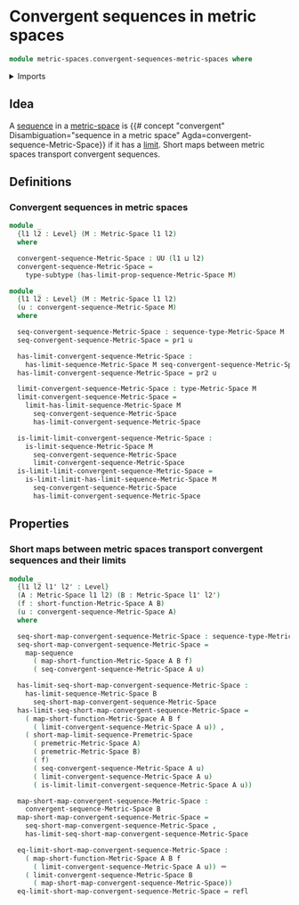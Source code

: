 # Convergent sequences in metric spaces

```agda
module metric-spaces.convergent-sequences-metric-spaces where
```

<details><summary>Imports</summary>

```agda
open import foundation.dependent-pair-types
open import foundation.identity-types
open import foundation.sequences
open import foundation.subtypes
open import foundation.universe-levels

open import metric-spaces.limits-sequences-metric-spaces
open import metric-spaces.limits-sequences-premetric-spaces
open import metric-spaces.limits-sequences-pseudometric-spaces
open import metric-spaces.metric-spaces
open import metric-spaces.sequences-metric-spaces
open import metric-spaces.short-functions-metric-spaces
```

</details>

## Idea

A [sequence](metric-spaces.sequences-metric-spaces.md) in a
[metric-space](metric-spaces.metric-spaces.md) is
{{# concept "convergent" Disambiguation="sequence in a metric space" Agda=convergent-sequence-Metric-Space}}
if it has a [limit](metric-spaces.limits-sequences-metric-spaces.md).
Short maps between metric spaces transport convergent sequences.

## Definitions

### Convergent sequences in metric spaces

```agda
module _
  {l1 l2 : Level} (M : Metric-Space l1 l2)
  where

  convergent-sequence-Metric-Space : UU (l1 ⊔ l2)
  convergent-sequence-Metric-Space =
    type-subtype (has-limit-prop-sequence-Metric-Space M)

module _
  {l1 l2 : Level} (M : Metric-Space l1 l2)
  (u : convergent-sequence-Metric-Space M)
  where

  seq-convergent-sequence-Metric-Space : sequence-type-Metric-Space M
  seq-convergent-sequence-Metric-Space = pr1 u

  has-limit-convergent-sequence-Metric-Space :
    has-limit-sequence-Metric-Space M seq-convergent-sequence-Metric-Space
  has-limit-convergent-sequence-Metric-Space = pr2 u

  limit-convergent-sequence-Metric-Space : type-Metric-Space M
  limit-convergent-sequence-Metric-Space =
    limit-has-limit-sequence-Metric-Space M
      seq-convergent-sequence-Metric-Space
      has-limit-convergent-sequence-Metric-Space

  is-limit-limit-convergent-sequence-Metric-Space :
    is-limit-sequence-Metric-Space M
      seq-convergent-sequence-Metric-Space
      limit-convergent-sequence-Metric-Space
  is-limit-limit-convergent-sequence-Metric-Space =
    is-limit-limit-has-limit-sequence-Metric-Space M
      seq-convergent-sequence-Metric-Space
      has-limit-convergent-sequence-Metric-Space
```

## Properties

### Short maps between metric spaces transport convergent sequences and their limits

```agda
module _
  {l1 l2 l1' l2' : Level}
  (A : Metric-Space l1 l2) (B : Metric-Space l1' l2')
  (f : short-function-Metric-Space A B)
  (u : convergent-sequence-Metric-Space A)
  where

  seq-short-map-convergent-sequence-Metric-Space : sequence-type-Metric-Space B
  seq-short-map-convergent-sequence-Metric-Space =
    map-sequence
      ( map-short-function-Metric-Space A B f)
      ( seq-convergent-sequence-Metric-Space A u)

  has-limit-seq-short-map-convergent-sequence-Metric-Space :
    has-limit-sequence-Metric-Space B
      seq-short-map-convergent-sequence-Metric-Space
  has-limit-seq-short-map-convergent-sequence-Metric-Space =
    ( map-short-function-Metric-Space A B f
      ( limit-convergent-sequence-Metric-Space A u)) ,
    ( short-map-limit-sequence-Premetric-Space
      ( premetric-Metric-Space A)
      ( premetric-Metric-Space B)
      ( f)
      ( seq-convergent-sequence-Metric-Space A u)
      ( limit-convergent-sequence-Metric-Space A u)
      ( is-limit-limit-convergent-sequence-Metric-Space A u))

  map-short-map-convergent-sequence-Metric-Space :
    convergent-sequence-Metric-Space B
  map-short-map-convergent-sequence-Metric-Space =
    seq-short-map-convergent-sequence-Metric-Space ,
    has-limit-seq-short-map-convergent-sequence-Metric-Space

  eq-limit-short-map-convergent-sequence-Metric-Space :
    ( map-short-function-Metric-Space A B f
      ( limit-convergent-sequence-Metric-Space A u)) ＝
    ( limit-convergent-sequence-Metric-Space B
      ( map-short-map-convergent-sequence-Metric-Space))
  eq-limit-short-map-convergent-sequence-Metric-Space = refl
```
